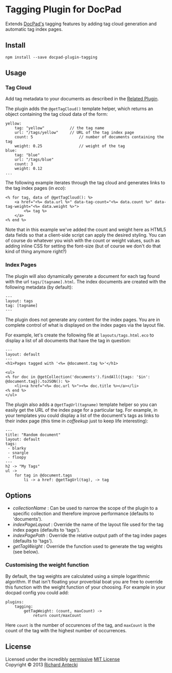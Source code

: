 # Tagging Plugin for DocPad
Extends [DocPad's](https://docpad.org) tagging features by adding tag cloud generation and automatic tag index pages.

## Install

```
npm install --save docpad-plugin-tagging
```

## Usage

### Tag Cloud

Add tag metadata to your documents as described in the [Related Plugin](https://github.com/docpad/docpad-plugin-related/).

The plugin adds the `@getTagCloud()` template helper, which returns an object containing the tag cloud data of the form:

```
yellow:
	tag: "yellow"			// the tag name
	url: "/tags/yellow"		// URL of the tag index page
	count: 5					// number of documents containing the tag
	weight: 0.25				// weight of the tag
blue:
	tag: "blue"
	url: "/tags/blue"
	count: 3
	weight: 0.12
...
```

The following example iterates through the tag cloud and generates links to the tag index pages (in *eco*):

```
<% for tag, data of @getTagCloud(): %>
    <a href="<%= data.url %>" data-tag-count="<%= data.count %>" data-tag-weight="<%= data.weight %>">
        <%= tag %>
    </a>
<% end %>
```

Note that in this example we've added the count and weight here as HTML5 data fields so that a client-side script can apply the desired styling.  You can of course do whatever you wish with the count or weight values, such as adding inline CSS for setting the font-size (but of course we don't do that kind of thing anymore right?)

### Index Pages

The plugin will also dynamically generate a document for each tag found with the url `tags/[tagname].html`.  The index documents are created with the following metadata (by default):

```
---
layout: tags
tag: [tagname]
---
```

The plugin does not generate any content for the index pages.  You are in complete control of what is displayed on the index pages via the layout file.

For example, let's create the following file at `layouts/tags.html.eco` to display a list of all documents that have the tag in question:

```
---
layout: default
---
<h1>Pages tagged with '<%= @document.tag %>'</h1>

<ul>
<% for doc in @getCollection('documents').findAll({tags: '$in': @document.tag}).toJSON(): %>
    <li><a href="<%= doc.url %>"><%= doc.title %></a></li>
<% end %>
</ul>
```

The plugin also adds a `@getTagUrl(tagname)` template helper so you can easily get the URL of the index page for a particular tag.  For example, in your templates you could display a list of the document's tags as links to their index page (this time in *coffeekup* just to keep life interesting):

```
---
title: "Random document"
layout: default
tags:
 - blarky
 - snargle
 - floopy
---
h2 -> "My Tags"
ul ->
    for tag in @document.tags
        li -> a href: @getTagUrl(tag), -> tag
```

## Options

- *collectionName* : Can be used to narrow the scope of the plugin to a specific collection and therefore improve performance (defaults to 'documents').
- *indexPageLayout* : Override the name of the layout file used for the tag index pages (defaults to 'tags').
- *indexPagePath* : Override the relative output path of the tag index pages (defaults to 'tags').
- *getTagWeight* : Override the function used to generate the tag weights (see below).

### Customising the weight function

By default, the tag weights are calculated using a simple logarithmic algorithm.  If that isn't floating your proverbial boat you are free to override this function with the weight function of your choosing.  For example in your docpad config you could add:

```
plugins:
    tagging:
        getTagWeight: (count, maxCount) ->
            return count/maxCount
```

Here `count` is the number of occurences of the tag, and `maxCount` is the count of the tag with the highest number of occurrences.

## License
Licensed under the incredibly [permissive](http://en.wikipedia.org/wiki/Permissive_free_software_licence) [MIT License](http://creativecommons.org/licenses/MIT/)
<br/>Copyright &copy; 2013 [Richard Antecki](http://richard.antecki.id.au)
